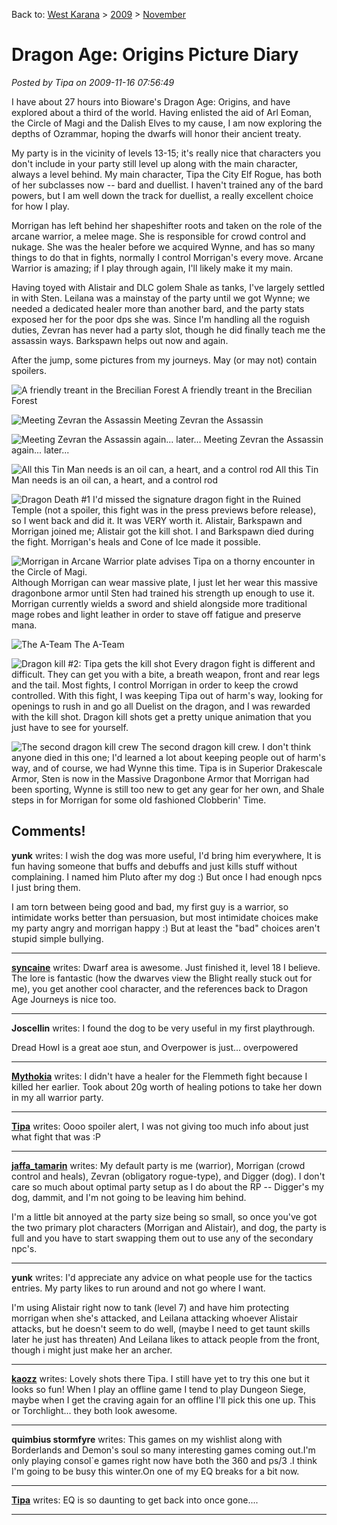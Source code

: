 Back to: [West Karana](/posts/westkarana.md) > [2009](/posts/2009/westkarana.md) > [November](./westkarana.md)
# Dragon Age: Origins Picture Diary

*Posted by Tipa on 2009-11-16 07:56:49*

I have about 27 hours into Bioware's Dragon Age: Origins, and have explored about a third of the world. Having enlisted the aid of Arl Eoman, the Circle of Magi and the Dalish Elves to my cause, I am now exploring the depths of Ozrammar, hoping the dwarfs will honor their ancient treaty.

My party is in the vicinity of levels 13-15; it's really nice that characters you don't include in your party still level up along with the main character, always a level behind. My main character, Tipa the City Elf Rogue, has both of her subclasses now -- bard and duellist. I haven't trained any of the bard powers, but I am well down the track for duellist, a really excellent choice for how I play.

Morrigan has left behind her shapeshifter roots and taken on the role of the arcane warrior, a melee mage. She is responsible for crowd control and nukage. She was the healer before we acquired Wynne, and has so many things to do that in fights, normally I control Morrigan's every move. Arcane Warrior is amazing; if I play through again, I'll likely make it my main.

Having toyed with Alistair and DLC golem Shale as tanks, I've largely settled in with Sten. Leilana was a mainstay of the party until we got Wynne; we needed a dedicated healer more than another bard, and the party stats exposed her for the poor dps she was. Since I'm handling all the roguish duties, Zevran has never had a party slot, though he did finally teach me the assassin ways. Barkspawn helps out now and again.

After the jump, some pictures from my journeys. May (or may not) contain spoilers.

![A friendly treant in the Brecilian Forest](../../../uploads/2009/11/Tipa1_244.jpg "A friendly treant in the Brecilian Forest")
A friendly treant in the Brecilian Forest

![Meeting Zevran the Assassin](../../../uploads/2009/11/DAOrigins-2009-11-11-18-22-48-70.jpg "Meeting Zevran the Assassin")
Meeting Zevran the Assassin

![Meeting Zevran the Assassin again... later...](../../../uploads/2009/11/DAOrigins-2009-11-15-00-17-41-45.jpg "Meeting Zevran the Assassin again... later...")
Meeting Zevran the Assassin again... later...

![All this Tin Man needs is an oil can, a heart, and a control rod](../../../uploads/2009/11/DAOrigins-2009-11-15-12-24-58-26.jpg "All this Tin Man needs is an oil can, a heart, and a control rod")
All this Tin Man needs is an oil can, a heart, and a control rod

![Dragon Death #1](../../../uploads/2009/11/DAOrigins-2009-11-15-17-11-28-60.jpg "Dragon Death #1")
I'd missed the signature dragon fight in the Ruined Temple (not a spoiler, this fight was in the press previews before release), so I went back and did it. It was VERY worth it. Alistair, Barkspawn and Morrigan joined me; Alistair got the kill shot. I and Barkspawn died during the fight. Morrigan's heals and Cone of Ice made it possible.

![Morrigan in Arcane Warrior plate advises Tipa on a thorny encounter in the Circle of Magi.](../../../uploads/2009/11/DAOrigins-2009-11-15-18-26-23-02.jpg "Morrigan in Arcane Warrior plate advises Tipa on a thorny encounter in the Circle of Magi.")
Although Morrigan can wear massive plate, I just let her wear this massive dragonbone armor until Sten had trained his strength up enough to use it. Morrigan currently wields a sword and shield alongside more traditional mage robes and light leather in order to stave off fatigue and preserve mana.

![The A-Team](../../../uploads/2009/11/DAOrigins-2009-11-15-18-43-40-04.jpg "The A-Team")
The A-Team

![Dragon kill #2: Tipa gets the kill shot](../../../uploads/2009/11/DAOrigins-2009-11-15-23-27-03-49.jpg "Dragon kill #2: Tipa gets the kill shot")
Every dragon fight is different and difficult. They can get you with a bite, a breath weapon, front and rear legs and the tail. Most fights, I control Morrigan in order to keep the crowd controlled. With this fight, I was keeping Tipa out of harm's way, looking for openings to rush in and go all Duelist on the dragon, and I was rewarded with the kill shot. Dragon kill shots get a pretty unique animation that you just have to see for yourself.

![The second dragon kill crew](../../../uploads/2009/11/DAOrigins-2009-11-15-23-31-51-54.jpg "The second dragon kill crew")
The second dragon kill crew. I don't think anyone died in this one; I'd learned a lot about keeping people out of harm's way, and of course, we had Wynne this time. Tipa is in Superior Drakescale Armor, Sten is now in the Massive Dragonbone Armor that Morrigan had been sporting, Wynne is still too new to get any gear for her own, and Shale steps in for Morrigan for some old fashioned Clobberin' Time.
## Comments!

**yunk** writes: I wish the dog was more useful, I'd bring him everywhere, It is fun having someone that buffs and debuffs and just kills stuff without complaining. I named him Pluto after my dog :) But once I had enough npcs I just bring them. 

I am torn between being good and bad, my first guy is a warrior, so intimidate works better than persuasion, but most intimidate choices make my party angry and morrigan happy :) But at least the "bad" choices aren't stupid simple bullying.

---

**[syncaine](http://syncaine.wordpress.com)** writes: Dwarf area is awesome. Just finished it, level 18 I believe. The lore is fantastic (how the dwarves view the Blight really stuck out for me), you get another cool character, and the references back to Dragon Age Journeys is nice too.

---

**Joscellin** writes: I found the dog to be very useful in my first playthrough.

Dread Howl is a great aoe stun, and Overpower is just... overpowered

---

**[Mythokia](http://perpetuallybored.com)** writes: I didn't have a healer for the Flemmeth fight because I killed her earlier. Took about 20g worth of healing potions to take her down in my all warrior party.

---

**[Tipa](https://chasingdings.com)** writes: Oooo spoiler alert, I was not giving too much info about just what fight that was :P

---

**[jaffa_tamarin](http://dailyanimals.net)** writes: My default party is me (warrior), Morrigan (crowd control and heals), Zevran (obligatory rogue-type), and Digger (dog). I don't care so much about optimal party setup as I do about the RP -- Digger's my dog, dammit, and I'm not going to be leaving him behind.

I'm a little bit annoyed at the party size being so small, so once you've got the two primary plot characters (Morrigan and Alistair), and dog, the party is full and you have to start swapping them out to use any of the secondary npc's.

---

**yunk** writes: I'd appreciate any advice on what people use for the tactics entries. My party likes to run around and not go where I want.

I'm using Alistair right now to tank (level 7) and have him protecting morrigan when she's attacked, and Leilana attacking whoever Alistair attacks, but he doesn't seem to do well, (maybe I need to get taunt skills later he just has threaten) And Leilana likes to attack people from the front, though i might just make her an archer.

---

**[kaozz](http://www.ectmmo.com)** writes: Lovely shots there Tipa. I still have yet to try this one but it looks so fun! When I play an offline game I tend to play Dungeon Siege, maybe when I get the craving again for an offline I'll pick this one up. This or Torchlight... they both look awesome.

---

**quimbius stormfyre** writes: This games on my wishlist along with Borderlands and Demon's soul so many interesting games coming out.I'm only playing consol`e games right now have both the 360 and ps/3 .I think I'm going to be busy this winter.On one of my EQ breaks for a bit now.

---

**[Tipa](https://chasingdings.com)** writes: EQ is so daunting to get back into once gone....

---

